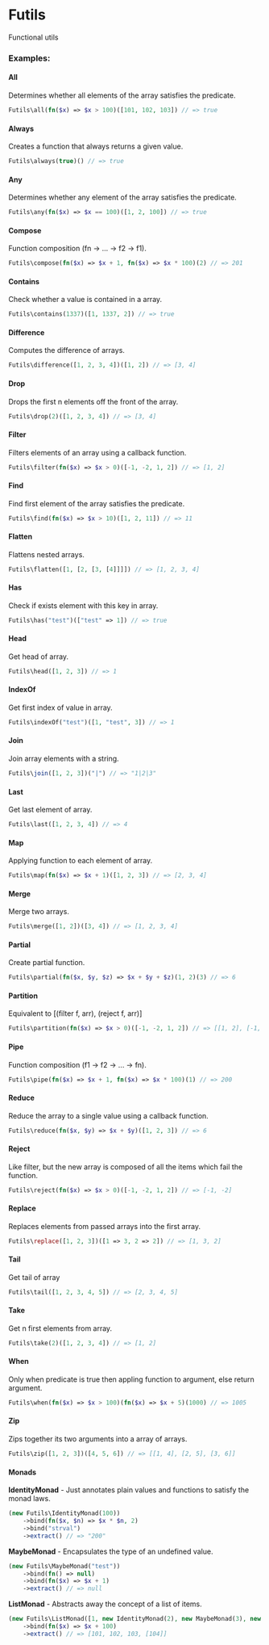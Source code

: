 # Futils
Functional utils

### Examples:

#### All
Determines whether all elements of the array satisfies the predicate.
```php
Futils\all(fn($x) => $x > 100)([101, 102, 103]) // => true
```

#### Always
Creates a function that always returns a given value.
```php
Futils\always(true)() // => true
```

#### Any
Determines whether any element of the array satisfies the predicate.
```php
Futils\any(fn($x) => $x == 100)([1, 2, 100]) // => true
```

#### Compose
Function composition (fn -> ... -> f2 -> f1).
```php
Futils\compose(fn($x) => $x + 1, fn($x) => $x * 100)(2) // => 201
```

#### Contains
Check whether a value is contained in a array.
```php
Futils\contains(1337)([1, 1337, 2]) // => true
```

#### Difference
Computes the difference of arrays.
```php
Futils\difference([1, 2, 3, 4])([1, 2]) // => [3, 4]
```

#### Drop
Drops the first n elements off the front of the array.
```php
Futils\drop(2)([1, 2, 3, 4]) // => [3, 4]
```

#### Filter
Filters elements of an array using a callback function.
```php
Futils\filter(fn($x) => $x > 0)([-1, -2, 1, 2]) // => [1, 2]
```

#### Find
Find first element of the array satisfies the predicate.
```php
Futils\find(fn($x) => $x > 10)([1, 2, 11]) // => 11
```

#### Flatten
Flattens nested arrays.
```php
Futils\flatten([1, [2, [3, [4]]]]) // => [1, 2, 3, 4]
```

#### Has
Check if exists element with this key in array.
```php
Futils\has("test")(["test" => 1]) // => true
```

#### Head
Get head of array.
```php
Futils\head([1, 2, 3]) // => 1
```

#### IndexOf
Get first index of value in array.
```php
Futils\indexOf("test")([1, "test", 3]) // => 1
```

#### Join
Join array elements with a string.
```php
Futils\join([1, 2, 3])("|") // => "1|2|3"
```

#### Last
Get last element of array.
```php
Futils\last([1, 2, 3, 4]) // => 4
```

#### Map
Applying function to each element of array.
```php
Futils\map(fn($x) => $x + 1)([1, 2, 3]) // => [2, 3, 4]
```

#### Merge
Merge two arrays.
```php
Futils\merge([1, 2])([3, 4]) // => [1, 2, 3, 4]
```

#### Partial
Create partial function.
```php
Futils\partial(fn($x, $y, $z) => $x + $y + $z)(1, 2)(3) // => 6
```

#### Partition
Equivalent to [(filter f, arr), (reject f, arr)]
```php
Futils\partition(fn($x) => $x > 0)([-1, -2, 1, 2]) // => [[1, 2], [-1, -2]]
```

#### Pipe
Function composition (f1 -> f2 -> ... -> fn).
```php
Futils\pipe(fn($x) => $x + 1, fn($x) => $x * 100)(1) // => 200
```

#### Reduce
Reduce the array to a single value using a callback function.
```php
Futils\reduce(fn($x, $y) => $x + $y)([1, 2, 3]) // => 6
```

#### Reject
Like filter, but the new array is composed of all the items which fail the function.
```php
Futils\reject(fn($x) => $x > 0)([-1, -2, 1, 2]) // => [-1, -2]
```

#### Replace
Replaces elements from passed arrays into the first array.
```php
Futils\replace([1, 2, 3])([1 => 3, 2 => 2]) // => [1, 3, 2]
```

#### Tail
Get tail of array
```php
Futils\tail([1, 2, 3, 4, 5]) // => [2, 3, 4, 5]
```

#### Take
Get n first elements from array.
```php
Futils\take(2)([1, 2, 3, 4]) // => [1, 2]
```

#### When
Only when predicate is true then appling function to argument, else return argument.
```php
Futils\when(fn($x) => $x > 100)(fn($x) => $x + 5)(1000) // => 1005
```

#### Zip
Zips together its two arguments into a array of arrays.
```php
Futils\zip([1, 2, 3])([4, 5, 6]) // => [[1, 4], [2, 5], [3, 6]]
```

#### Monads
**IdentityMonad** - Just annotates plain values and functions to satisfy the monad laws.
```php
(new Futils\IdentityMonad(100))
    ->bind(fn($x, $n) => $x * $n, 2)
    ->bind("strval")
    ->extract() // => "200"
```

**MaybeMonad** - Encapsulates the type of an undefined value.
```php
(new Futils\MaybeMonad("test"))
    ->bind(fn() => null)
    ->bind(fn($x) => $x + 1)
    ->extract() // => null
```

**ListMonad** - Abstracts away the concept of a list of items.
```php
(new Futils\ListMonad([1, new IdentityMonad(2), new MaybeMonad(3), new ListMonad([4])]))
    ->bind(fn($x) => $x + 100)
    ->extract() // => [101, 102, 103, [104]]
```